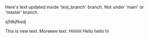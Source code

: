 Here's text updated inside 'test_branch' branch. Not under 'main' or 'master' branch.

sjfdkjfksdj

This is new text. Moreeee text. Hiiiiiiiii Hello hello hi